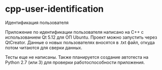 # cpp-user-identification
Идентификация пользователя

Приложение по идентификации пользователя написано на C++ с использованием Qt 5.12 для ОП Ubuntu. Проект можно запустить через QtCreator.
Данные о новых пользователях вносятся в .txt файл, откуда потом читаются для сверки данных. 

Тесты еще не написаны. 
Также планируется создание автотеста на Python 2.7 (или 3) для проверки работоспособности приложения.
